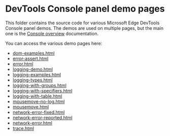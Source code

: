 # DevTools Console panel demo pages

This folder contains the source code for various Microsoft Edge DevTools Console panel demos. The demos are used on multiple pages, but the main one is the [Console overview](https://docs.microsoft.com/microsoft-edge/devtools-guide-chromium/console/) documentation.

You can access the various demo pages here:

* [dom-examples.html](https://microsoftedge.github.io/Demos/devtools-console/dom-examples.html)
* [error-assert.html](https://microsoftedge.github.io/Demos/devtools-console/error-assert.html)
* [error.html](https://microsoftedge.github.io/Demos/devtools-console/error.html)
* [logging-demo.html](https://microsoftedge.github.io/Demos/devtools-console/logging-demo.html)
* [logging-examples.html](https://microsoftedge.github.io/Demos/devtools-console/logging-examples.html)
* [logging-types.html](https://microsoftedge.github.io/Demos/devtools-console/logging-types.html)
* [logging-with-groups.html](https://microsoftedge.github.io/Demos/devtools-console/logging-with-groups.html)
* [logging-with-specifiers.html](https://microsoftedge.github.io/Demos/devtools-console/logging-with-specifiers.html)
* [logging-with-table.html](https://microsoftedge.github.io/Demos/devtools-console/logging-with-table.html)
* [mousemove-no-log.html](https://microsoftedge.github.io/Demos/devtools-console/mousemove-no-log.html)
* [mousemove.html](https://microsoftedge.github.io/Demos/devtools-console/mousemove.html)
* [network-error-fixed.html](https://microsoftedge.github.io/Demos/devtools-console/network-error-fixed.html)
* [network-error-reported.html](https://microsoftedge.github.io/Demos/devtools-console/network-error-reported.html)
* [network-error.html](https://microsoftedge.github.io/Demos/devtools-console/network-error.html)
* [trace.html](https://microsoftedge.github.io/Demos/devtools-console/trace.html)
